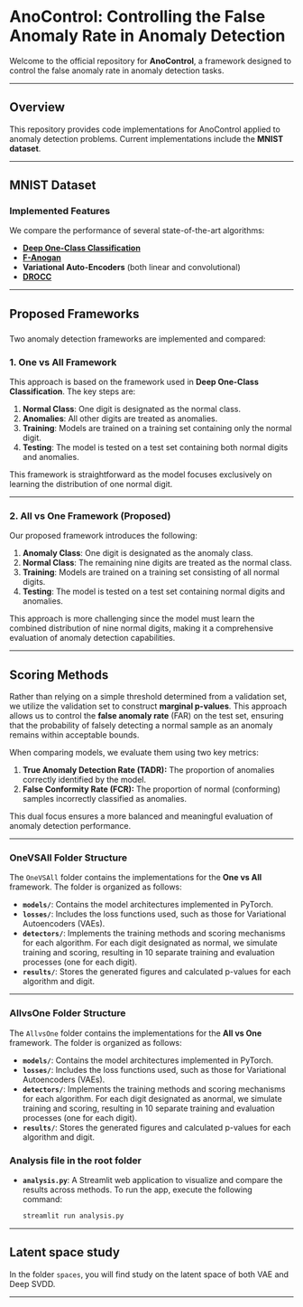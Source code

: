 # **AnoControl: Controlling the False Anomaly Rate in Anomaly Detection**

Welcome to the official repository for **AnoControl**, a framework designed to control the false anomaly rate in anomaly detection tasks.

---

## **Overview**

This repository provides code implementations for AnoControl applied to anomaly detection problems. Current implementations include the **MNIST dataset**.

---

## **MNIST Dataset**

### **Implemented Features**


We compare the performance of several state-of-the-art algorithms:
- [**Deep One-Class Classification**](http://proceedings.mlr.press/v80/ruff18a/ruff18a.pdf)
- [**F-Anogan**](https://www.sciencedirect.com/science/article/abs/pii/S1361841518302640)
- **Variational Auto-Encoders** (both linear and convolutional)
- [**DROCC**](https://arxiv.org/abs/2002.12718)

---

## **Proposed Frameworks**


###

Two anomaly detection frameworks are implemented and compared:

### **1. One vs All Framework**
This approach is based on the framework used in **Deep One-Class Classification**. The key steps are:
1. **Normal Class**: One digit is designated as the normal class.
2. **Anomalies**: All other digits are treated as anomalies.
3. **Training**: Models are trained on a training set containing only the normal digit.
4. **Testing**: The model is tested on a test set containing both normal digits and anomalies.

This framework is straightforward as the model focuses exclusively on learning the distribution of one normal digit.

---

### **2. All vs One Framework (Proposed)**
Our proposed framework introduces the following:
1. **Anomaly Class**: One digit is designated as the anomaly class.
2. **Normal Class**: The remaining nine digits are treated as the normal class.
3. **Training**: Models are trained on a training set consisting of all normal digits.
4. **Testing**: The model is tested on a test set containing normal digits and anomalies.

This approach is more challenging since the model must learn the combined distribution of nine normal digits, making it a comprehensive evaluation of anomaly detection capabilities.

---

## **Scoring Methods**

Rather than relying on a simple threshold determined from a validation set, we utilize the validation set to construct **marginal p-values**. This approach allows us to control the **false anomaly rate** (FAR) on the test set, ensuring that the probability of falsely detecting a normal sample as an anomaly remains within acceptable bounds.

When comparing models, we evaluate them using two key metrics:
1. **True Anomaly Detection Rate (TADR):** The proportion of anomalies correctly identified by the model.
2. **False Conformity Rate (FCR):** The proportion of normal (conforming) samples incorrectly classified as anomalies.

This dual focus ensures a more balanced and meaningful evaluation of anomaly detection performance.

--- 

### **OneVSAll Folder Structure**

The `OneVSAll` folder contains the implementations for the **One vs All** framework. The folder is organized as follows:

- **`models/`**: Contains the model architectures implemented in PyTorch.
- **`losses/`**: Includes the loss functions used, such as those for Variational Autoencoders (VAEs).
- **`detectors/`**: Implements the training methods and scoring mechanisms for each algorithm. For each digit designated as normal, we simulate training and scoring, resulting in 10 separate training and evaluation processes (one for each digit).
- **`results/`**: Stores the generated figures and calculated p-values for each algorithm and digit.

--- 

### **AllvsOne Folder Structure**

The `AllvsOne` folder contains the implementations for the **All vs One** framework. The folder is organized as follows:

- **`models/`**: Contains the model architectures implemented in PyTorch.
- **`losses/`**: Includes the loss functions used, such as those for Variational Autoencoders (VAEs).
- **`detectors/`**: Implements the training methods and scoring mechanisms for each algorithm. For each digit designated as anormal, we simulate training and scoring, resulting in 10 separate training and evaluation processes (one for each digit).
- **`results/`**: Stores the generated figures and calculated p-values for each algorithm and digit.

### **Analysis file in the root folder**

- **`analysis.py`**: A Streamlit web application to visualize and compare the results across methods. To run the app, execute the following command:
  ```bash
  streamlit run analysis.py
  ```

---

## **Latent space study**

In the folder ```spaces```, you will find study on the latent space of both VAE and Deep SVDD. 

---